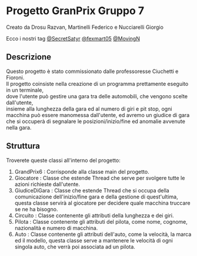 <h1>Progetto GranPrix Gruppo 7</h1>
<p>Creato da Drosu Razvan, Martinelli Federico e Nucciarelli Giorgio</p>
<p>Ecco i nostri tag <a href="https://github.com/SecretSatyr" >@SecretSatyr</a> <a href="https://github.com/fexmart05">@fexmart05</a> <a href="https://github.com/MovingN">@MovingN</a></p>
<h2>Descrizione</h2>
<p>Questo progetto è stato commissionato dalle professoresse Ciuchetti e Fioroni.<br>Il progetto coinsiste nella creazione di un programma prettamente eseguito in  un terminale,<br> dove l'utente può gestire una gara tra delle automobili, che vengono scelte dall'utente,<br> insieme alla lunghezza della gara ed al numero di giri e pit stop, ogni macchina può essere manomessa dall'utente, ed avremo un giudice di gara che si occuperà di segnalare le posizioni/inizio/fine ed anomalie avvenute nella gara. </p>
<h2>Struttura</h2>
<p>Troverete queste classi all'interno del progetto:</p>
<ol>
	<li>GrandPrix6 : Corrisponde alla classe main del progetto. </li>
	<li>Giocatore : Classe che estende Thread che serve per svolgere tutte le azioni richieste dall'utente.</li>
	<li>GiudiceDiGara : Classe che estende Thread che si occupa della comunicazione dell'inizio/fine gara e della gestione di quest'ultima, questa classe servirà al giocatore per decidere quale macchina truccare se ne ha bisogno.</li>
  <li>Circuito : Classe contenente gli attributi della lunghezza e dei giri.</li>
  <li>Pilota : Classe contenente gli attributi del pilota, come nome, cognome, nazionalità e numero di macchina.</li>
  <li>Auto : Classe contenente gli attributi dell'auto, come la velocità, la marca ed il modello, questa classe serve a mantenere le velocità di ogni singola auto, che verrà poi associata ad un pilota.</li>
</ol>
